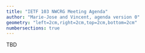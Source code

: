 ```yaml
---
title: "IETF 103 NWCRG Meeting Agenda"
author: "Marie-Jose and Vincent, agenda version 0"
geometry: "left=2cm,right=2cm,top=2cm,bottom=2cm"
numbersections: true
---
```


TBD
